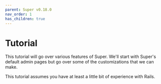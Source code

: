 ```yaml
---
parent: Super v0.18.0
nav_order: 1
has_children: true
---
```

# Tutorial

This tutorial will go over various features of Super. We'll start with Super's
default admin pages but go over some of the customizations that we can make.

This tutorial assumes you have at least a little bit of experience with Rails.
